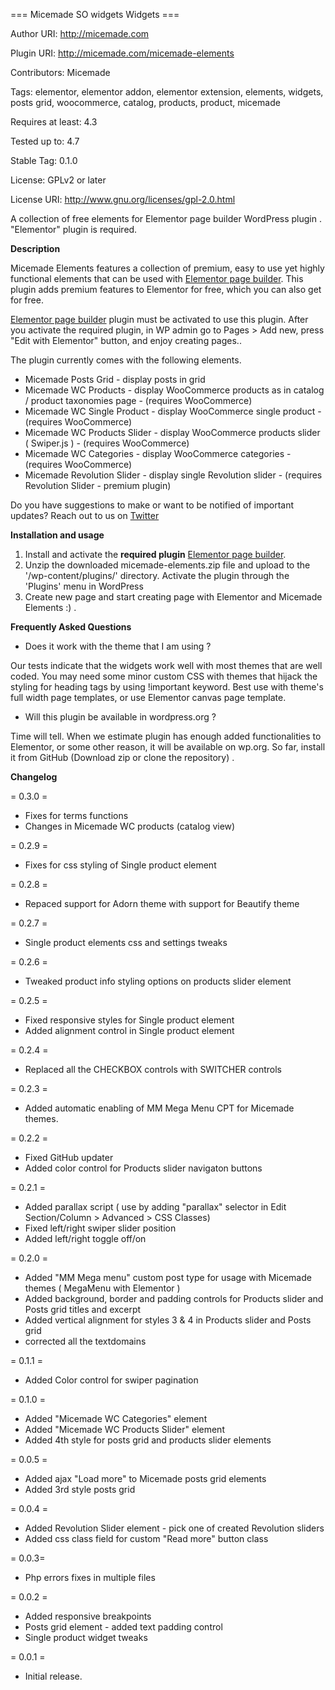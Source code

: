 === Micemade SO widgets Widgets ===

Author URI: http://micemade.com

Plugin URI: http://micemade.com/micemade-elements

Contributors: Micemade

Tags: elementor, elementor addon, elementor extension, elements, widgets, posts grid, woocommerce, catalog, products, product, micemade

Requires at least: 4.3

Tested up to: 4.7

Stable Tag: 0.1.0

License: GPLv2 or later

License URI: http://www.gnu.org/licenses/gpl-2.0.html


A collection of free elements for Elementor page builder WordPress plugin . "Elementor" plugin is required.

**Description**

Micemade Elements features a collection of premium, easy to use yet highly functional elements that can be used with [Elementor page builder](https://wordpress.org/plugins/elementor/). This plugin adds premium features to Elementor for free, which you can also get for free.

[Elementor page builder](https://wordpress.org/plugins/elementor/) plugin must be activated to use this plugin. After you activate the required plugin, in WP admin go to Pages > Add new, press "Edit with Elementor" button, and enjoy creating pages..


The plugin currently comes with the following elements.


* Micemade Posts Grid - display posts in grid
* Micemade WC Products	- display WooCommerce products as in catalog / product taxonomies page - (requires WooCommerce)
* Micemade WC Single Product - display WooCommerce single product - (requires WooCommerce)
* Micemade WC Products Slider - display WooCommerce products slider ( Swiper.js ) - (requires WooCommerce)
* Micemade WC Categories - display WooCommerce categories - (requires WooCommerce)
* Micemade Revolution Slider - display single Revolution slider - (requires Revolution Slider - premium plugin)


Do you have suggestions to make or want to be notified of important updates? Reach out to us on [Twitter](http://twitter.com/themicemade)

**Installation and usage**

1. Install and activate the **required plugin** [Elementor page builder](https://wordpress.org/plugins/elementor/).
2. Unzip the downloaded micemade-elements.zip file and upload to the '/wp-content/plugins/' directory. Activate the plugin through the 'Plugins' menu in WordPress
3. Create new page and start creating page with Elementor and Micemade Elements :) .


**Frequently Asked Questions**

* Does it work with the theme that I am using ?

Our tests indicate that the widgets work well with most themes that are well coded. You may need some minor custom CSS with themes that hijack the styling for heading tags by using !important keyword. Best use with theme's full width page templates, or use Elementor canvas page template.

* Will this plugin be available in wordpress.org ?

Time will tell. When we estimate plugin has enough added functionalities to Elementor, or some other reason, it will be available on wp.org. So far, install it from GitHub (Download zip or clone the repository) .

**Changelog**

= 0.3.0 =
* Fixes for terms functions
* Changes in Micemade WC products (catalog view)

= 0.2.9 =
* Fixes for css styling of Single product element

= 0.2.8 =
* Repaced support for Adorn theme with support for Beautify theme

= 0.2.7 =
* Single product elements css and settings tweaks

= 0.2.6 =
* Tweaked product info styling options on products slider element

= 0.2.5 =
* Fixed responsive styles for Single product element
* Added alignment control in Single product element

= 0.2.4 =
* Replaced all the CHECKBOX controls with SWITCHER controls

= 0.2.3 =
* Added automatic enabling of MM Mega Menu CPT for Micemade themes.

= 0.2.2 =
* Fixed GitHub updater
* Added color control for Products slider navigaton buttons

= 0.2.1 =
* Added parallax script ( use by adding "parallax" selector in Edit Section/Column > Advanced > CSS Classes)
* Fixed left/right swiper slider position
* Added left/right toggle off/on

= 0.2.0 =
* Added "MM Mega menu" custom post type for usage with Micemade themes ( MegaMenu with Elementor )
* Added background, border and padding controls for Products slider and Posts grid titles and excerpt
* Added vertical alignment for styles 3 & 4 in Products slider and Posts grid
* corrected all the textdomains

= 0.1.1 =
* Added Color control for swiper pagination

= 0.1.0 =
* Added "Micemade WC Categories" element
* Added "Micemade WC Products Slider" element
* Added 4th style for posts grid and products slider elements

= 0.0.5 =
* Added ajax "Load more" to Micemade posts grid elements
* Added 3rd style posts grid

= 0.0.4 =
* Added Revolution Slider element - pick one of created Revolution sliders
* Added css class field for custom "Read more" button class

= 0.0.3=
* Php errors fixes in multiple files

= 0.0.2 =
* Added responsive breakpoints
* Posts grid element - added text padding control
* Single product widget tweaks

= 0.0.1 =
* Initial release.
